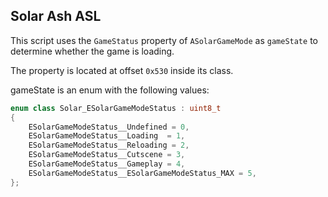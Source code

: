 ## Solar Ash ASL

This script uses the `GameStatus` property of `ASolarGameMode` as `gameState` to determine whether the game is loading.

The property is located at offset `0x530` inside its class.

gameState is an enum with the following values:
```c++
enum class Solar_ESolarGameModeStatus : uint8_t
{
	ESolarGameModeStatus__Undefined = 0,
	ESolarGameModeStatus__Loading  = 1,
	ESolarGameModeStatus__Reloading = 2,
	ESolarGameModeStatus__Cutscene = 3,
	ESolarGameModeStatus__Gameplay = 4,
	ESolarGameModeStatus__ESolarGameModeStatus_MAX = 5,
};
```
